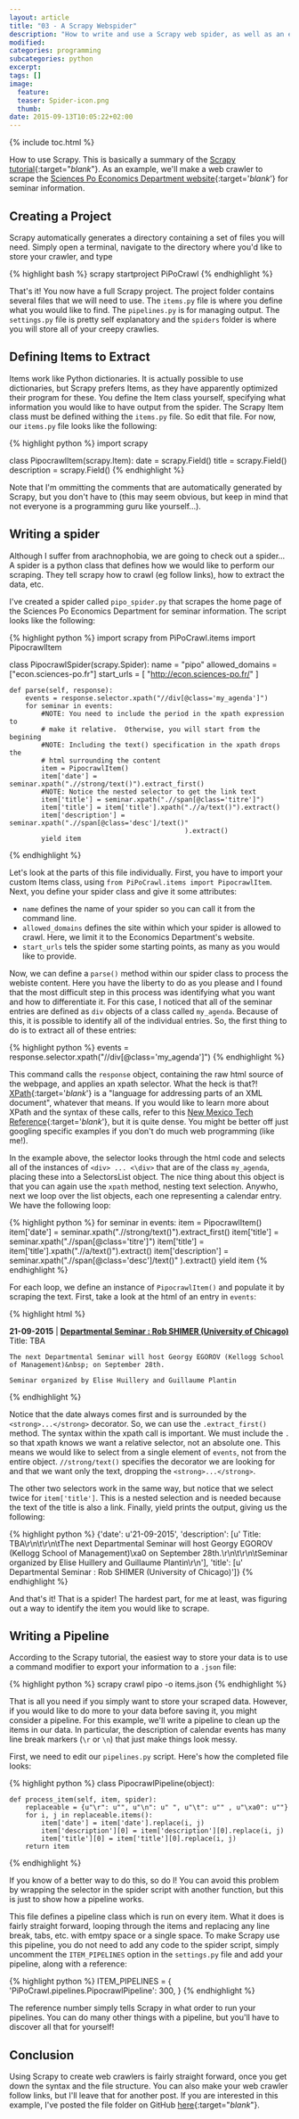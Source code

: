 ```yaml
---
layout: article
title: "03 - A Scrapy Webspider"
description: "How to write and use a Scrapy web spider, as well as an example that might be useful to a social scientist."
modified:
categories: programming
subcategories: python
excerpt:
tags: []
image:
  feature:
  teaser: Spider-icon.png
  thumb:
date: 2015-09-13T10:05:22+02:00
---
```

{% include toc.html %}

How to use Scrapy.  This is basically a summary of the [Scrapy tutorial](http://doc.scrapy.org/en/1.0/intro/tutorial.html){:target="_blank_"}.  As an example, we'll make a web crawler to scrape the [Sciences Po Economics Department website](econ.sciences-po.fr){:target='_blank_'} for seminar information.

Creating a Project
------------------
Scrapy automatically generates a directory containing a set of files you will need.  Simply open a terminal, navigate to the directory where you'd like to store your crawler, and type

{% highlight bash %}
scrapy startproject PiPoCrawl
{% endhighlight %}

That's it!  You now have a full Scrapy project.  The project folder contains several files that we will need to use.  The `items.py` file is where you define what you would like to find.  The `pipelines.py` is for managing output.  The `settings.py` file is pretty self explanatory and the `spiders` folder is where you will store all of your creepy crawlies.

Defining Items to Extract
------------------------
Items work like Python dictionaries.  It is actually possible to use dictionaries, but Scrapy prefers Items, as they have apparently optimized their program for these.  You define the Item class yourself, specifying what information you would like to have output from the spider.  The Scrapy Item class must be defined withing the `items.py` file.  So edit that file.  For now, our `items.py` file looks like the following:

{% highlight python %}
import scrapy

class PipocrawlItem(scrapy.Item):
    date = scrapy.Field()
    title = scrapy.Field()
    description = scrapy.Field()
{% endhighlight %}

Note that I'm ommitting the comments that are automatically generated by Scrapy, but you don't have to (this may seem obvious, but keep in mind that not everyone is a programming guru like yourself...).  

Writing a spider
----------------
Although I suffer from arachnophobia, we are going to check out a spider...  A spider is a python class that defines how we would like to perform our scraping.  They tell scrapy how to crawl (eg follow links), how to extract the data, etc.

I've created a spider called `pipo_spider.py` that scrapes the home page of the Sciences Po Economics Department for seminar information.  The script looks like the following:

{% highlight python %}
import scrapy
from PiPoCrawl.items import PipocrawlItem


class PipocrawlSpider(scrapy.Spider):
    name = "pipo"
    allowed_domains = ["econ.sciences-po.fr"]
    start_urls = [
        "http://econ.sciences-po.fr/"
    ]

    def parse(self, response):
        events = response.selector.xpath("//div[@class='my_agenda']")
        for seminar in events:
            #NOTE: You need to include the period in the xpath expression to
            # make it relative.  Otherwise, you will start from the begining
            #NOTE: Including the text() specification in the xpath drops the
            # html surrounding the content
            item = PipocrawlItem()
            item['date'] = seminar.xpath(".//strong/text()").extract_first()
            #NOTE: Notice the nested selector to get the link text
            item['title'] = seminar.xpath(".//span[@class='titre']")
            item['title'] = item['title'].xpath(".//a/text()").extract()
            item['description'] = seminar.xpath(".//span[@class='desc']/text()"
                                                ).extract()
            yield item

{% endhighlight %}

Let's look at the parts of this file individually.  First, you have to import your custom Items class, using `from PiPoCrawl.items import PipocrawlItem`.  Next, you define your spider class and give it some attributes:

* `name` defines the name of your spider so you can call it from the command line.
* `allowed_domains` defines the site within which your spider is allowed to crawl.  Here, we limit it to the Economics Department's website.
* `start_urls` tels the spider some starting points, as many as you would like to provide.

Now, we can define a `parse()` method within our spider class to process the webiste content.  Here you have the liberty to do as you please and I found that the most difficult step in this process was identifying what you want and how to differentiate it.  For this case, I noticed that all of the seminar entries are defined as `div` objects of a class called `my_agenda`.  Because of this, it is possible to identify all of the individual entries.  So, the first thing to do is to extract all of these entries:

{% highlight python %}
events = response.selector.xpath("//div[@class='my_agenda']")
{% endhighlight %}

This command calls the `response` object, containing the raw html source of the webpage, and applies an xpath selector.  What the heck is that?! [XPath](http://www.w3.org/TR/xpath/){:target='_blank_'} is a "language for addressing parts of an XML document", whatever that means.  If you would like to learn more about XPath and the syntax of these calls, refer to this [New Mexico Tech Reference](http://infohost.nmt.edu/tcc/help/pubs/xslt/xpath-sect.html){:target='_blank_'}, but it is quite dense.  You might be better off just googling specific examples if you don't do much web programming (like me!).

In the example above, the selector looks through the html code and selects all of the instances of `<div> ... <\div>` that are of the class `my_agenda`, placing these into a SelectorsList object.  The nice thing about this object is that you can again use the `xpath` method, nesting text selection.  Anywho, next we loop over the list objects, each one representing a calendar entry.  We have the following loop:

{% highlight python %}
for seminar in events:
    item = PipocrawlItem()
    item['date'] = seminar.xpath(".//strong/text()").extract_first()
    item['title'] = seminar.xpath(".//span[@class='titre']")
    item['title'] = item['title'].xpath(".//a/text()").extract()
    item['description'] = seminar.xpath(".//span[@class='desc']/text()"
                                        ).extract()
    yield item
{% endhighlight %}

For each loop, we define an instance of `PipocrawlItem()` and populate it by scraping the text.  First, take a look at the html of an entry in `events`:

{% highlight html %}
<div id='agenda_4' class='my_agenda'>
	<strong>21-09-2015</strong>
	<span class='titre' id='titre_4'> | <strong><a href="/departmental-seminar-rob-shimer-university-chicago"> Departmental Seminar : Rob SHIMER (University of Chicago)</a></strong></span>
	<br><span class='desc' id='texte_4'> Title: TBA

	The next Departmental Seminar will host Georgy EGOROV (Kellogg School of Management)&nbsp; on September 28th.

	Seminar organized by Elise Huillery and Guillaume Plantin
</span>
</div>
{% endhighlight %}

Notice that the date always comes first and is surrounded by the `<strong>...</strong>` decorator.  So, we can use the `.extract_first()` method.  The syntax within the xpath call is important.  We must include the `.` so that xpath knows we want a relative selector, not an absolute one.  This means we would like to select from a single element of `events`, not from the entire object.  `//strong/text()` specifies the decorator we are looking for and that we want only the text, dropping the `<strong>...</strong>`.

The other two selectors work in the same way, but notice that we select twice for `item['title']`.  This is a nested selection and is needed because the text of the title is also a link.  Finally, yield prints the output, giving us the following:

{% highlight python %}
{'date': u'21-09-2015',
 'description': [u' Title: TBA\r\n\t\r\n\tThe next Departmental Seminar will host Georgy EGOROV (Kellogg School of Management)\xa0 on September 28th.\r\n\t\r\n\tSeminar organized by Elise Huillery and Guillaume Plantin\r\n'],
 'title': [u' Departmental Seminar : Rob SHIMER (University of Chicago)']}
{% endhighlight %}

And that's it!  That is a spider!  The hardest part, for me at least, was figuring out a way to identify the item you would like to scrape.

Writing a Pipeline
-------------------
According to the Scrapy tutorial, the easiest way to store your data is to use a command modifier to export your information to a `.json` file:

{% highlight python %}
scrapy crawl pipo -o items.json
{% endhighlight %}

That is all you need if you simply want to store your scraped data.  However, if you would like to do more to your data before saving it, you might consider a pipeline.  For this example, we'll write a pipeline to clean up the items in our data.  In particular, the description of calendar events has many line break markers (`\r` or `\n`) that just make things look messy.

First, we need to edit our `pipelines.py` script.  Here's how the completed file looks:

{% highlight python %}
class PipocrawlPipeline(object):

    def process_item(self, item, spider):
        replaceable = {u"\r": u"", u"\n": u" ", u"\t": u"" , u"\xa0": u""}
        for i, j in replaceable.items():
            item['date'] = item['date'].replace(i, j)
            item['description'][0] = item['description'][0].replace(i, j)
            item['title'][0] = item['title'][0].replace(i, j)
        return item
{% endhighlight %}

If you know of a better way to do this, so do I!  You can avoid this problem by wrapping the selector in the spider script with another function, but this is just to show how a pipeline works.

This file defines a pipeline class which is run on every item.  What it does is fairly straight forward, looping through the items and replacing any line break, tabs, etc. with emtpy space or a single space.  To make Scrapy use this pipeline, you do not need to add any code to the spider script, simply uncomment the `ITEM_PIPELINES` option in the `settings.py` file and add your pipeline, along with a reference:

{% highlight python %}
ITEM_PIPELINES = {
    'PiPoCrawl.pipelines.PipocrawlPipeline': 300,
}
{% endhighlight %}

The reference number simply tells Scrapy in what order to run your pipelines.  You can do many other things with a pipeline, but you'll have to discover all that for yourself!

Conclusion
------------
Using Scrapy to create web crawlers is fairly straight forward, once you get down the syntax and the file structure.  You can also make your web crawler follow links, but I'll leave that for another post.  If you are interested in this example, I've posted the file folder on GitHub [here](https://github.com/tyler-abbot/PiPoCrawl){:target="_blank_"}.
